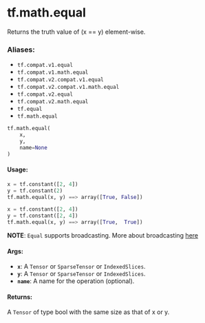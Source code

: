 <div itemscope itemtype="http://developers.google.com/ReferenceObject">
<meta itemprop="name" content="tf.math.equal" />
<meta itemprop="path" content="Stable" />
</div>

# tf.math.equal

Returns the truth value of (x == y) element-wise.

### Aliases:

* `tf.compat.v1.equal`
* `tf.compat.v1.math.equal`
* `tf.compat.v2.compat.v1.equal`
* `tf.compat.v2.compat.v1.math.equal`
* `tf.compat.v2.equal`
* `tf.compat.v2.math.equal`
* `tf.equal`
* `tf.math.equal`

``` python
tf.math.equal(
    x,
    y,
    name=None
)
```

<!-- Placeholder for "Used in" -->


#### Usage:



```python
x = tf.constant([2, 4])
y = tf.constant(2)
tf.math.equal(x, y) ==> array([True, False])

x = tf.constant([2, 4])
y = tf.constant([2, 4])
tf.math.equal(x, y) ==> array([True,  True])
```

**NOTE**: `Equal` supports broadcasting. More about broadcasting [here](
https://docs.scipy.org/doc/numpy-1.13.0/user/basics.broadcasting.html)

#### Args:


* <b>`x`</b>: A `Tensor` or `SparseTensor` or `IndexedSlices`.
* <b>`y`</b>: A `Tensor` or `SparseTensor` or `IndexedSlices`.
* <b>`name`</b>: A name for the operation (optional).


#### Returns:

A `Tensor` of type bool with the same size as that of x or y.
